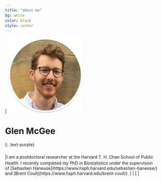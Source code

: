 ```yaml
---
title: "about me"
bg: white
color: black
style: center
---
```









| <img src="img/headshot1sh.png" height="250px" width="250px">
      
# Glen McGee
{: .text-purple}

<span class="fa-stack subtlecircle" style="font-size:25px; background:white">
  <i class="fa fa-circle fa-stack-2x text-white"></i>
  <a href="mailto:glen_mcgee@hsph.harvard.edu"><i class="fa fa-envelope fa-stack-1x text-black"></i></a>
</span>
<span class="fa-stack subtlecircle" style="font-size:25px; background:white">
  <i class="fa fa-circle fa-stack-2x text-white"></i>
  <a href="https://github.com/glenmcgee"><i class="fa fa-github fa-stack-1x text-black"></i></a>
</span>
<span class="fa-stack subtlecircle" style="font-size:25px; background:white">
  <i class="fa fa-circle fa-stack-2x text-white"></i>
  <a href="https://scholar.google.com/citations?user=Fe524GEAAAAJ&hl=en&oi=ao"><i class="fa fa-graduation-cap fa-stack-1x text-black"></i></a>
</span> |I am a postdoctoral researcher at the Harvard T. H. Chan School of Public Health. I recently completed my PhD in Biostatistics under the supervision of [Sebastien Haneuse](https://www.hsph.harvard.edu/sebastien-haneuse/) and [Brent Coull](https://www.hsph.harvard.edu/brent-coull/). |
|  | |

<!--<span id="forkongithub">
  <a href="{{ site.source_link }}" class="bg-black">
    Fork me on GitHub
  </a>
</span>-->
